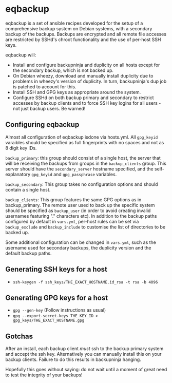 eqbackup
========

eqbackup is a set of ansible recipes developed for the setup of a
comprehensive backup system on Debian systems, with a secondary backup
of the backups. Backups are encrypted and all remote file accesses are
restricted by SSHd's chroot functionality and the use of per-host SSH
keys.

eqbackup will:
* Install and configure backupninja and duplicity on all hosts except
  for the secondary backup, which is not backed up.
* On Debian wheezy, download and manually install duplicity due to
  problems in wheezy's version of duplicity. In turn, backupninja's
  dup job is patched to account for this.
* Install SSH and GPG keys as appropriate around the system.
* Configure SSHd on both backup primary and secondary to restrict
  accesses by backup clients and to force SSH key logins for all
  users - not just backup users. Be warned!

Configuring eqbackup
-------

Almost all configuration of eqbackup isdone via hosts.yml. All
`gpg_keyid` varaibles should be specified as full fingerprints with no
spaces and not as 8 digit key IDs.

`backup_primary`: this group should consist of a single host, the
server that will be receiving the backups from groups in the
`backup_clients` group. This server should have the `secondary_server`
hostname specified, and the self-explanatory `gpg_keyid` and
`gpg_passphrase` variables.

`backup_secondary`: This group takes no configuration options and
should contain a single host.

`backup_clients`: This group features the same GPG options as in
backup_primary. The remote user used to back up the specific system
should be specified as `backup_user` (in order to avoid creating
invalid usernames featuring "." characters etc). In addition to the
backup paths configured by default in `vars.yml`, per-host rules can
be set via `backup_exclude` and `backup_include` to customise the list
of directories to be backed up.

Some additional configuration can be changed in `vars.yml`, such as the
username used for secondary backups, the duplicity version and the
default backup paths.

Generating SSH keys for a host
--------
* `ssh-keygen -f ssh_keys/THE_EXACT_HOSTNAME.id_rsa -t rsa -b 4096`

Generating GPG keys for a host
--------
* `gpg --gen-key` (Follow instructions as usual)
* `gpg --export-secret-keys THE_KEY_ID > gpg_keys/THE_EXACT_HOSTNAME.gpg`

Gotchas
--------

After an install, each backup client *must* ssh to the backup primary
system and accept the ssh key. Alternatively you can manually install
this on your backup clients. Failure to do this results in backupninja
hanging.

Hopefully this goes without saying: do not wait until a moment of great
need to test the integrity of your backups!
